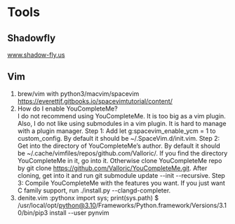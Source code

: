 # Tools

## Shadowfly
www.shadow-fly.us

## Vim
1. brew/vim with python3/macvim/spacevim\
  https://everettjf.gitbooks.io/spacevimtutorial/content/
2. How do I enable YouCompleteMe?\
  I do not recommend using YouCompleteMe.
  It is too big as a vim plugin. Also, I do not like using submodules in a vim
  plugin. It is hard to manage with a plugin manager.
  Step 1: Add let g:spacevim_enable_ycm = 1 to custom_config. By default
  it should be ~/.SpaceVim.d/init.vim.
  Step 2: Get into the directory of YouCompleteMe’s author. By default it
  should be ~/.cache/vimfiles/repos/github.com/Valloric/. If you find the
  directory YouCompleteMe in it, go into it. Otherwise clone
  YouCompleteMe repo by
  git clone https://github.com/Valloric/YouCompleteMe.git. After cloning,
  get into it and run git submodule update --init --recursive.
  Step 3: Compile YouCompleteMe with the features you want. If you just want
  C family support, run ./install.py --clangd-completer.
3. denite.vim
:pythonx import sys; print(sys.path)
$ /usr/local/opt/python@3.10/Frameworks/Python.framework/Versions/3.10/bin/pip3 install --user pynvim
